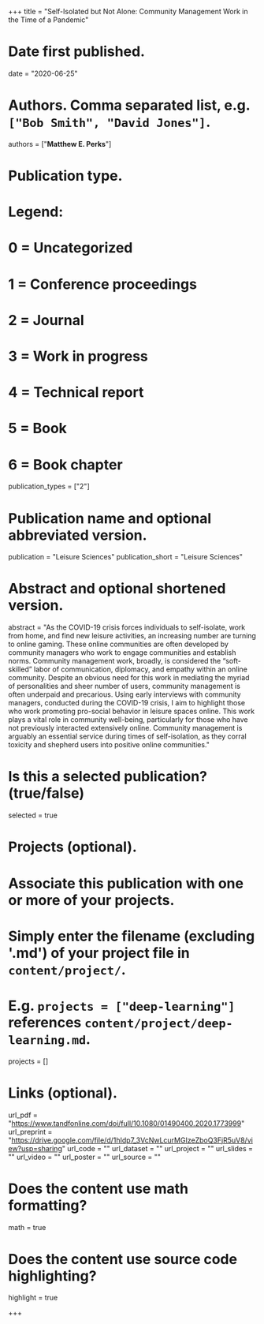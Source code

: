 +++
title = "Self-Isolated but Not Alone: Community Management Work in the Time of a Pandemic"

# Date first published.
date = "2020-06-25"

# Authors. Comma separated list, e.g. `["Bob Smith", "David Jones"]`.
authors = ["**Matthew E. Perks**"]

# Publication type.
# Legend:
# 0 = Uncategorized
# 1 = Conference proceedings
# 2 = Journal
# 3 = Work in progress
# 4 = Technical report
# 5 = Book
# 6 = Book chapter
publication_types = ["2"]

# Publication name and optional abbreviated version.
publication = "Leisure Sciences"
publication_short = "Leisure Sciences"

# Abstract and optional shortened version.
abstract = "As the COVID-19 crisis forces individuals to self-isolate, work from home, and find new leisure activities, an increasing number are turning to online gaming. These online communities are often developed by community managers who work to engage communities and establish norms. Community management work, broadly, is considered the “soft-skilled” labor of communication, diplomacy, and empathy within an online community. Despite an obvious need for this work in mediating the myriad of personalities and sheer number of users, community management is often underpaid and precarious. Using early interviews with community managers, conducted during the COVID-19 crisis, I aim to highlight those who work promoting pro-social behavior in leisure spaces online. This work plays a vital role in community well-being, particularly for those who have not previously interacted extensively online. Community management is arguably an essential service during times of self-isolation, as they corral toxicity and shepherd users into positive online communities."



# Is this a selected publication? (true/false)
selected = true

# Projects (optional).
#   Associate this publication with one or more of your projects.
#   Simply enter the filename (excluding '.md') of your project file in `content/project/`.
#   E.g. `projects = ["deep-learning"]` references `content/project/deep-learning.md`.
projects = []

# Links (optional).
url_pdf = "https://www.tandfonline.com/doi/full/10.1080/01490400.2020.1773999"
url_preprint = "https://drive.google.com/file/d/1hIdp7_3VcNwLcurMGIzeZboQ3FjR5uV8/view?usp=sharing"
url_code = ""
url_dataset = ""
url_project = ""
url_slides = ""
url_video = ""
url_poster = ""
url_source = ""



# Does the content use math formatting?
math = true

# Does the content use source code highlighting?
highlight = true



+++

